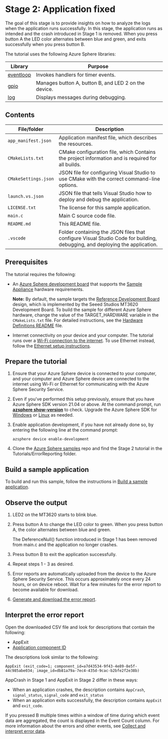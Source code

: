 # Stage 2: Application fixed

The goal of this stage is to provide insights on how to analyze the logs when the application runs successfully.
In this stage, the application runs as intended and the crash introduced in Stage 1 is removed.
When you press button A the LED color alternates between blue and green, and exits successfully when you press button B.

The tutorial uses the following Azure Sphere libraries:

| Library | Purpose |
|---------|---------|
| [eventloop](https://docs.microsoft.com/azure-sphere/reference/applibs-reference/applibs-eventloop/eventloop-overview) | Invokes handlers for timer events. |
| [gpio](https://docs.microsoft.com/azure-sphere/reference/applibs-reference/applibs-gpio/gpio-overview) | Manages button A, button B, and LED 2 on the device. |
| [log](https://docs.microsoft.com/azure-sphere/reference/applibs-reference/applibs-log/log-overview) | Displays messages during debugging. |

## Contents

| File/folder           | Description |
|-----------------------|-------------|
| `app_manifest.json`   | Application manifest file, which describes the resources. |
| `CMakeLists.txt`      | CMake configuration file, which Contains the project information and is required for all builds. |
| `CMakeSettings.json`  | JSON file for configuring Visual Studio to use CMake with the correct command-line options. |
| `launch.vs.json`      | JSON file that tells Visual Studio how to deploy and debug the application. |
| `LICENSE.txt`         | The license for this sample application. |
| `main.c`              | Main C source code file. |
| `README.md`           | This README file. |
| `.vscode`             | Folder containing the JSON files that configure Visual Studio Code for building, debugging, and deploying the application. |

## Prerequisites

The tutorial requires the following:

- An [Azure Sphere development board](https://aka.ms/azurespheredevkits) that supports the [Sample Appliance](../../../HardwareDefinitions) hardware requirements.

   **Note:** By default, the sample targets the [Reference Development Board](https://docs.microsoft.com/azure-sphere/hardware/mt3620-reference-board-design) design, which is implemented by the Seeed Studios MT3620 Development Board. To build the sample for different Azure Sphere hardware, change the value of the TARGET_HARDWARE variable in the `CMakeLists.txt` file. For detailed instructions, see the [Hardware Definitions README](../../../HardwareDefinitions/README.md) file.

- Internet connectivity on your device and your computer. The tutorial runs over a [Wi-Fi connection to the internet](https://docs.microsoft.com/azure-sphere/install/configure-wifi#set-up-wi-fi-on-your-azure-sphere-device). To use Ethernet instead, follow the [Ethernet setup instructions](../../../ethernet-setup-instructions.md).

## Prepare the tutorial

1. Ensure that your Azure Sphere device is connected to your computer, and your computer and Azure Sphere device are connected to the internet using Wi-Fi or Ethernet for communicating with the Azure Sphere Security Service.
1. Even if you've performed this setup previously, ensure that you have Azure Sphere SDK version 21.04 or above. At the command prompt, run [**azsphere show-version**](https://docs.microsoft.com/azure-sphere/reference/azsphere-show-version?tabs=cliv1) to check. Upgrade the Azure Sphere SDK for [Windows](https://docs.microsoft.com/azure-sphere/install/install-sdk) or [Linux](https://docs.microsoft.com/azure-sphere/install/install-sdk-linux) as needed.
1. Enable application development, if you have not already done so, by entering the following line at the command prompt:

   ```
   azsphere device enable-development
   ```

1. Clone the [Azure Sphere samples](https://github.com/Azure/azure-sphere-samples) repo and find the Stage 2 tutorial in the Tutorials/ErrorReporting folder.

## Build a sample application

To build and run this sample, follow the instructions in [Build a sample application](../../../BUILD_INSTRUCTIONS.md).

## Observe the output

1. LED2 on the MT3620 starts to blink blue.

1. Press button A to change the LED color to green. When you press button A, the color alternates between blue and green.

   The DeferenceNull() function introduced in Stage 1 has been removed from main.c and the application no longer crashes.
1. Press button B to exit the application successfully.
1. Repeat steps 1 - 3 as desired.
1. Error reports are automatically uploaded from the device to the Azure Sphere Security Service. This occurs approximately once every 24 hours, or on device reboot. Wait for a few minutes for the error report to become available for download.
1. [Generate and download the error report](https://docs.microsoft.com/azure-sphere/deployment/interpret-error-data#generate-and-download-error-report).

## Interpret the error report

Open the downloaded CSV file and look for descriptions that contain the following:

* AppExit
* [Application component ID](https://docs.microsoft.com/azure-sphere/reference/azsphere-device#app-show-status)

The descriptions look similar to the following:

`AppExit (exit_code=1; component_id=a7d43534-9f43-4e89-8e5f-44c985abe034; image_id=db81a79a-7ec4-435d-9cac-b2bfe2f2e38b)`

AppCrash in Stage 1 and AppExit in Stage 2 differ in these ways:

* When an application crashes, the description contains `AppCrash`, `signal_status`, `signal_code` and `exit_status`
* When an application exits successfully, the description contains `AppExit` and `exit_code`.


If you pressed B multiple times within a window of time during which event data are aggregated, the count is displayed in the Event Count column. For more information about the errors and other events, see [Collect and interpret error data](https://docs.microsoft.com/azure-sphere/deployment/interpret-error-data).
